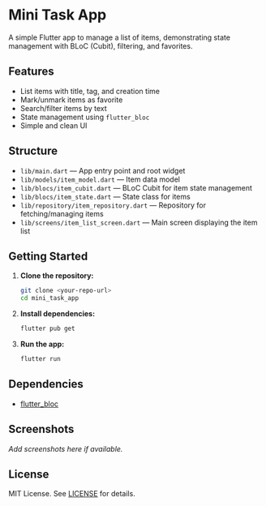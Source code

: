 # Mini Task App

A simple Flutter app to manage a list of items, demonstrating state management with BLoC (Cubit), filtering, and favorites.

## Features

- List items with title, tag, and creation time
- Mark/unmark items as favorite
- Search/filter items by text
- State management using `flutter_bloc`
- Simple and clean UI

## Structure

- `lib/main.dart` — App entry point and root widget
- `lib/models/item_model.dart` — Item data model
- `lib/blocs/item_cubit.dart` — BLoC Cubit for item state management
- `lib/blocs/item_state.dart` — State class for items
- `lib/repository/item_repository.dart` — Repository for fetching/managing items
- `lib/screens/item_list_screen.dart` — Main screen displaying the item list

## Getting Started

1. **Clone the repository:**
   ```sh
   git clone <your-repo-url>
   cd mini_task_app
   ```

2. **Install dependencies:**
   ```sh
   flutter pub get
   ```

3. **Run the app:**
   ```sh
   flutter run
   ```

## Dependencies

- [flutter_bloc](https://pub.dev/packages/flutter_bloc)

## Screenshots

_Add screenshots here if available._

## License

MIT License. See [LICENSE](LICENSE) for details.